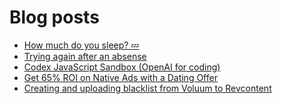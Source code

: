 # Blog posts
<!-- BLOG-POST-LIST:START -->
- [How much do you sleep? 💤](https://afflift.com/f/threads/how-much-do-you-sleep-%F0%9F%92%A4.6981/)
- [Trying again after an absense](https://afflift.com/f/threads/trying-again-after-an-absense.9781/)
- [Codex JavaScript Sandbox &lpar;OpenAI for coding&rpar;](https://afflift.com/f/threads/codex-javascript-sandbox-openai-for-coding.10013/)
- [Get 65% ROI on Native Ads with a Dating Offer](https://afflift.com/f/threads/get-65-roi-on-native-ads-with-a-dating-offer.10015/)
- [Creating and uploading blacklist from Voluum to Revcontent](https://afflift.com/f/threads/creating-and-uploading-blacklist-from-voluum-to-revcontent.10004/)
<!-- BLOG-POST-LIST:END -->
